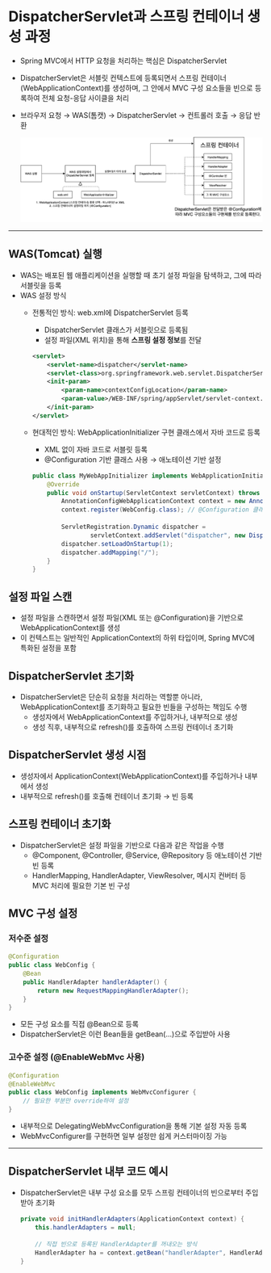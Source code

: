 # DispatcherServlet과 스프링 컨테이너 생성 과정

- Spring MVC에서 HTTP 요청을 처리하는 핵심은 DispatcherServlet
- DispatcherServlet은 서블릿 컨텍스트에 등록되면서 스프링 컨테이너(WebApplicationContext)를 생성하며, 그 안에서 MVC 구성 요소들을 빈으로 등록하여 전체 요청-응답 사이클을 처리
- 브라우저 요청 → WAS(톰캣) → DispatcherServlet → 컨트롤러 호출 → 응답 반환
    
    ![image.png](/images/spring-mvc4/river-image1.png)
    

---

## WAS(Tomcat) 실행

- WAS는 배포된 웹 애플리케이션을 실행할 때 초기 설정 파일을 탐색하고, 그에 따라 서블릿을 등록
- WAS 설정 방식
    - 전통적인 방식: web.xml에 DispatcherServlet 등록
        - DispatcherServlet 클래스가 서블릿으로 등록됨
        - 설정 파일(XML 위치)을 통해 **스프링 설정 정보**를 전달
        
        ```xml
        <servlet>
            <servlet-name>dispatcher</servlet-name>
            <servlet-class>org.springframework.web.servlet.DispatcherServlet</servlet-class>
            <init-param>
                <param-name>contextConfigLocation</param-name>
                <param-value>/WEB-INF/spring/appServlet/servlet-context.xml</param-value>
            </init-param>
        </servlet>
        ```
        
    - 현대적인 방식: WebApplicationInitializer 구현 클래스에서 자바 코드로 등록
        - XML 없이 자바 코드로 서블릿 등록
        - @Configuration 기반 클래스 사용 → 애노테이션 기반 설정
        
        ```java
        public class MyWebAppInitializer implements WebApplicationInitializer {
            @Override
            public void onStartup(ServletContext servletContext) throws ServletException {
                AnnotationConfigWebApplicationContext context = new AnnotationConfigWebApplicationContext();
                context.register(WebConfig.class); // @Configuration 클래스 등록
        
                ServletRegistration.Dynamic dispatcher =
                        servletContext.addServlet("dispatcher", new DispatcherServlet(context));
                dispatcher.setLoadOnStartup(1);
                dispatcher.addMapping("/");
            }
        }
        ```
        

## 설정 파일 스캔

- 설정 파일을 스캔하면서 설정 파일(XML 또는 @Configuration)을 기반으로 WebApplicationContext를 생성
- 이 컨텍스트는 일반적인 ApplicationContext의 하위 타입이며, Spring MVC에 특화된 설정을 포함

## DispatcherServlet 초기화

- DispatcherServlet은 단순히 요청을 처리하는 역할뿐 아니라, WebApplicationContext를 초기화하고 필요한 빈들을 구성하는 책임도 수행
    - 생성자에서 WebApplicationContext를 주입하거나, 내부적으로 생성
    - 생성 직후, 내부적으로 refresh()를 호출하여 스프링 컨테이너 초기화

## DispatcherServlet 생성 시점

- 생성자에서 ApplicationContext(WebApplicationContext)를 주입하거나 내부에서 생성
- 내부적으로 refresh()를 호출해 컨테이너 초기화 → 빈 등록

## 스프링 컨테이너 초기화

- DispatcherServlet은 설정 파일을 기반으로 다음과 같은 작업을 수행
    - @Component, @Controller, @Service, @Repository 등 애노테이션 기반 빈 등록
    - HandlerMapping, HandlerAdapter, ViewResolver, 메시지 컨버터 등 MVC 처리에 필요한 기본 빈 구성

## MVC 구성 설정

### 저수준 설정

```java
@Configuration
public class WebConfig {
    @Bean
    public HandlerAdapter handlerAdapter() {
        return new RequestMappingHandlerAdapter();
    }
}
```

- 모든 구성 요소를 직접 @Bean으로 등록
- DispatcherServlet은 이런 Bean들을 getBean(...)으로 주입받아 사용

### 고수준 설정 (@EnableWebMvc 사용)

```java
@Configuration
@EnableWebMvc
public class WebConfig implements WebMvcConfigurer {
    // 필요한 부분만 override하여 설정
}
```

- 내부적으로 DelegatingWebMvcConfiguration을 통해 기본 설정 자동 등록
- WebMvcConfigurer를 구현하면 일부 설정만 쉽게 커스터마이징 가능

---

## DispatcherServlet 내부 코드 예시

- DispatcherServlet은 내부 구성 요소를 모두 스프링 컨테이너의 빈으로부터 주입받아 초기화
    
    ```java
    private void initHandlerAdapters(ApplicationContext context) {
        this.handlerAdapters = null;
    
        // 직접 빈으로 등록된 HandlerAdapter를 꺼내오는 방식
        HandlerAdapter ha = context.getBean("handlerAdapter", HandlerAdapter.class);
    }
    ```

